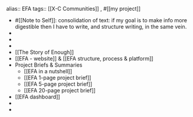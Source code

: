 alias:: EFA
tags:: [[X-C Communities]] , #[[my project]]
- #[[Note to Self]]: consolidation of text: if my goal is to make info more digestible then I have to write, and structure writing, in the same vein.
-
-
-
- [[The Story of Enough]]
- [[EFA - website]] & [[EFA structure, process & platform]]
- Project Briefs & Summaries
	- [[EFA in a nutshell]]
	- [[EFA 1-page project brief]]
	- [[EFA 5-page project brief]]
	- [[EFA 20-page project brief]]
- [[EFA dashboard]]
-
-